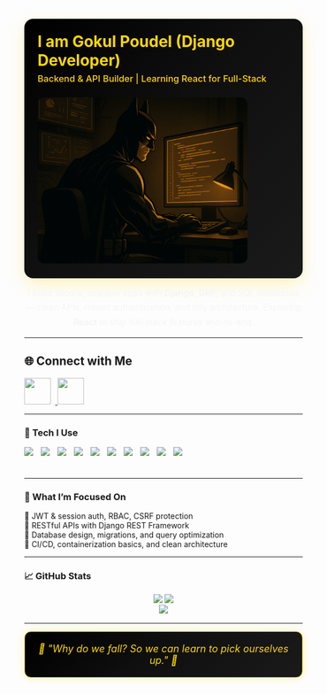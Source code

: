 <!-- ===== HERO: Left title / Right image ===== -->
<div style="
  display:flex; flex-wrap:wrap; align-items:center; gap:24px;
  padding:24px; border-radius:16px;
  background: linear-gradient(135deg,#000000 0%,#0f0f0f 45%,#1a1a1a 100%);
  box-shadow:0 10px 30px rgba(255,215,0,.25);
">

  <!-- LEFT: Title -->
  <div style="flex:1 1 320px; min-width:280px;">
    <h1 style="margin:0 0 6px 0; color:#FFD700;">
      I am Gokul Poudel (Django Developer)
    </h1>
    <h3 style="margin:0; color:#FFD700; font-weight:500;">
      Backend & API Builder | Learning React for Full-Stack
    </h3>
  </div>

  <!-- RIGHT: Image -->
  <div style="flex:0 1 380px; min-width:260px; text-align:center;">
    <img src="https://raw.githubusercontent.com/mrgokul77/mrgokul77/main/batman.png" 
       alt="Batman Coding" 
       width="500px" 
       height="300px" 
       style="border-radius: 12px; object-fit: cover;" />
  </div>
</div>

<!-- Description -->
<p align="center" style="max-width:760px;color:#f5f5f5;line-height:1.7;margin:14px auto 0;font-size:15.5px;">
  I build secure, scalable apps with <b>Django</b>, <b>DRF</b>, and SQL databases — clean APIs, robust authentication, and
  tidy architecture. Exploring <b>React</b> to ship full-stack features end-to-end.
</p>

---

## 🌐 Connect with Me

<p align="left">
  <a href="https://github.com/mrgokul77" target="_blank" title="GitHub">
    <img src="https://skillicons.dev/icons?i=github" width="48" height="48" style="margin-right:8px;" />
  </a>
  <a href="https://linkedin.com/in/gokulpoudel" target="_blank" title="LinkedIn">
    <img src="https://skillicons.dev/icons?i=linkedin" width="48" height="48" />
  </a>
</p>


---

### 🦇 Tech I Use
<div style="display:flex;gap:14px;flex-wrap:wrap;align-items:center">
  <!-- Backend -->
  <img src="https://cdn.jsdelivr.net/gh/devicons/devicon/icons/python/python-original.svg" height="42" />
  <img src="https://cdn.jsdelivr.net/gh/devicons/devicon/icons/django/django-plain.svg" height="42" />
  <img src="https://cdn.jsdelivr.net/gh/devicons/devicon/icons/postgresql/postgresql-original.svg" height="42" />
  <img src="https://cdn.jsdelivr.net/gh/devicons/devicon/icons/mysql/mysql-original.svg" height="42" />
  <img src="https://cdn.jsdelivr.net/gh/devicons/devicon/icons/sqlite/sqlite-original.svg" height="42" />
  <!-- Frontend -->
  <img src="https://cdn.jsdelivr.net/gh/devicons/devicon/icons/html5/html5-original.svg" height="42" />
  <img src="https://cdn.jsdelivr.net/gh/devicons/devicon/icons/css3/css3-original.svg" height="42" />
  <img src="https://cdn.jsdelivr.net/gh/devicons/devicon/icons/javascript/javascript-original.svg" height="42" />
  <img src="https://cdn.jsdelivr.net/gh/devicons/devicon/icons/react/react-original.svg" height="42" />
  <img src="https://cdn.jsdelivr.net/gh/devicons/devicon/icons/bootstrap/bootstrap-plain.svg" height="42" />
</div>

---

### 🚀 What I’m Focused On
🦇 JWT & session auth, RBAC, CSRF protection  
🦇 RESTful APIs with Django REST Framework  
🦇 Database design, migrations, and query optimization  
🦇 CI/CD, containerization basics, and clean architecture

---

### 📈 GitHub Stats
<div align="center">
  <img src="https://github-readme-stats.vercel.app/api?username=mrgokul77&show_icons=true&theme=vision-friendly-dark&title_color=FFD700&icon_color=FFD700&hide_border=true" height="165" />
  <img src="https://github-readme-streak-stats.herokuapp.com?user=mrgokul77&theme=dark&ring=FFD700&fire=FFD700&currStreakLabel=FFD700&hide_border=true" height="165" />
  <br/>
  <img src="https://github-readme-stats.vercel.app/api/top-langs/?username=mrgokul77&layout=compact&theme=vision-friendly-dark&title_color=FFD700&hide_border=true" height="135" />
</div>

---

<div align="center" style="
  background: linear-gradient(135deg, #000000 0%, #0f0f0f 45%, #1a1a1a 100%);
  padding: 20px;
  border-radius: 12px;
  border: 1px solid #FFD700;
  color: #FFD700;
  font-style: italic;
  font-size: 18px;
  max-width: 600px;
  margin: auto;
  box-shadow: 0 0 15px rgba(255, 215, 0, 0.3);
">
  🦇 "Why do we fall? So we can learn to pick ourselves up." 🦇
</div>
